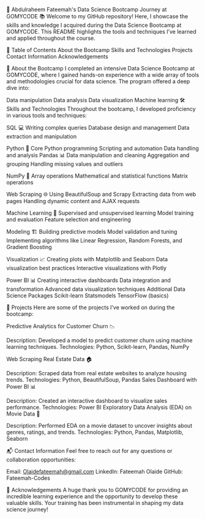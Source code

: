 🌟 Abdulraheem Fateemah's Data Science Bootcamp Journey at GOMYCODE 📚
Welcome to my GitHub repository! Here, I showcase the skills and knowledge I acquired during the Data Science Bootcamp at GOMYCODE. This README highlights the tools and techniques I’ve learned and applied throughout the course.

📌 Table of Contents
About the Bootcamp
Skills and Technologies
Projects
Contact Information
Acknowledgements

📝 About the Bootcamp
I completed an intensive Data Science Bootcamp at GOMYCODE, where I gained hands-on experience with a wide array of tools and methodologies crucial for data science. The program offered a deep dive into:

Data manipulation
Data analysis
Data visualization
Machine learning
🛠 Skills and Technologies
Throughout the bootcamp, I developed proficiency in various tools and techniques:

SQL 💻
Writing complex queries
Database design and management
Data extraction and manipulation

Python 🐍
Core Python programming
Scripting and automation
Data handling and analysis
Pandas 📊
Data manipulation and cleaning
Aggregation and grouping
Handling missing values and outliers

NumPy 🔢
Array operations
Mathematical and statistical functions
Matrix operations

Web Scraping 🌐
Using BeautifulSoup and Scrapy
Extracting data from web pages
Handling dynamic content and AJAX requests

Machine Learning 🤖
Supervised and unsupervised learning
Model training and evaluation
Feature selection and engineering

Modeling 🏗️
Building predictive models
Model validation and tuning
Implementing algorithms like Linear Regression, Random Forests, and Gradient Boosting

Visualization 📈
Creating plots with Matplotlib and Seaborn
Data visualization best practices
Interactive visualizations with Plotly

Power BI 📊
Creating interactive dashboards
Data integration and transformation
Advanced data visualization techniques
Additional Data Science Packages
Scikit-learn
Statsmodels
TensorFlow (basics)

📂 Projects
Here are some of the projects I’ve worked on during the bootcamp:

Predictive Analytics for Customer Churn 📉

Description: Developed a model to predict customer churn using machine learning techniques.
Technologies: Python, Scikit-learn, Pandas, NumPy

Web Scraping Real Estate Data 🏠

Description: Scraped data from real estate websites to analyze housing trends.
Technologies: Python, BeautifulSoup, Pandas
Sales Dashboard with Power BI 📊

Description: Created an interactive dashboard to visualize sales performance.
Technologies: Power BI
Exploratory Data Analysis (EDA) on Movie Data 🎥

Description: Performed EDA on a movie dataset to uncover insights about genres, ratings, and trends.
Technologies: Python, Pandas, Matplotlib, Seaborn

📬 Contact Information
Feel free to reach out for any questions or collaboration opportunities:

Email: Olaidefateemah@gmail.com
LinkedIn: Fateemah Olaide
GitHub: Fateemah-Codes

🎉 Acknowledgements
A huge thank you to GOMYCODE for providing an incredible learning experience and the opportunity to develop these valuable skills. Your training has been instrumental in shaping my data science journey!

